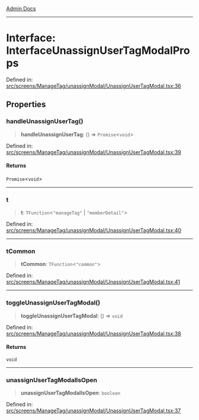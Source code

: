 [Admin Docs](/)

***

# Interface: InterfaceUnassignUserTagModalProps

Defined in: [src/screens/ManageTag/unassignModal/UnassignUserTagModal.tsx:36](https://github.com/PalisadoesFoundation/talawa-admin/blob/main/src/screens/ManageTag/unassignModal/UnassignUserTagModal.tsx#L36)

## Properties

### handleUnassignUserTag()

> **handleUnassignUserTag**: () => `Promise`\<`void`\>

Defined in: [src/screens/ManageTag/unassignModal/UnassignUserTagModal.tsx:39](https://github.com/PalisadoesFoundation/talawa-admin/blob/main/src/screens/ManageTag/unassignModal/UnassignUserTagModal.tsx#L39)

#### Returns

`Promise`\<`void`\>

***

### t

> **t**: `TFunction`\<`"manageTag"` \| `"memberDetail"`\>

Defined in: [src/screens/ManageTag/unassignModal/UnassignUserTagModal.tsx:40](https://github.com/PalisadoesFoundation/talawa-admin/blob/main/src/screens/ManageTag/unassignModal/UnassignUserTagModal.tsx#L40)

***

### tCommon

> **tCommon**: `TFunction`\<`"common"`\>

Defined in: [src/screens/ManageTag/unassignModal/UnassignUserTagModal.tsx:41](https://github.com/PalisadoesFoundation/talawa-admin/blob/main/src/screens/ManageTag/unassignModal/UnassignUserTagModal.tsx#L41)

***

### toggleUnassignUserTagModal()

> **toggleUnassignUserTagModal**: () => `void`

Defined in: [src/screens/ManageTag/unassignModal/UnassignUserTagModal.tsx:38](https://github.com/PalisadoesFoundation/talawa-admin/blob/main/src/screens/ManageTag/unassignModal/UnassignUserTagModal.tsx#L38)

#### Returns

`void`

***

### unassignUserTagModalIsOpen

> **unassignUserTagModalIsOpen**: `boolean`

Defined in: [src/screens/ManageTag/unassignModal/UnassignUserTagModal.tsx:37](https://github.com/PalisadoesFoundation/talawa-admin/blob/main/src/screens/ManageTag/unassignModal/UnassignUserTagModal.tsx#L37)
